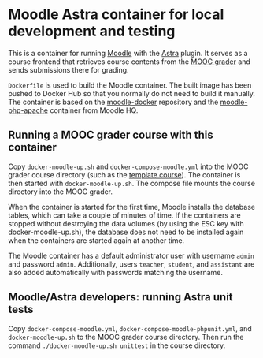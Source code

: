 # Moodle Astra container for local development and testing

This is a container for running [Moodle](https://moodle.org/) with the
[Astra](https://github.com/Aalto-LeTech/moodle-mod_astra/) plugin.
It serves as a course frontend that retrieves course contents from
the [MOOC grader](https://github.com/Aalto-LeTech/mooc-grader) and
sends submissions there for grading.

`Dockerfile` is used to build the Moodle container. The built image has been
pushed to Docker Hub so that you normally do not need to build it manually.
The container is based on the [moodle-docker](https://github.com/moodlehq/moodle-docker)
repository and the [moodle-php-apache](https://github.com/moodlehq/moodle-php-apache) container
from Moodle HQ.

## Running a MOOC grader course with this container

Copy `docker-moodle-up.sh` and `docker-compose-moodle.yml` into the MOOC grader
course directory (such as the [template course](https://github.com/apluslms/course-templates)).
The container is then started with `docker-moodle-up.sh`. The compose file
mounts the course directory into the MOOC grader.

When the container is started for the first time, Moodle installs
the database tables, which can take a couple of minutes of time.
If the containers are stopped without destroying the data volumes
(by using the ESC key with docker-moodle-up.sh), the database does
not need to be installed again when the containers are started again
at another time.

The Moodle container has a default administrator user with
username `admin` and password `admin`. Additionally, users `teacher`,
`student`, and `assistant` are also added automatically with passwords
matching the username.


## Moodle/Astra developers: running Astra unit tests

Copy `docker-compose-moodle.yml`, `docker-compose-moodle-phpunit.yml`, and
`docker-moodle-up.sh` to the MOOC grader course directory. Then run the command
`./docker-moodle-up.sh unittest` in the course directory.

